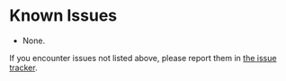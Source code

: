 # Known Issues

- None.

If you encounter issues not listed above, please report them in [the issue tracker](https://github.com/Craig-Macomber/game-tools/issues).